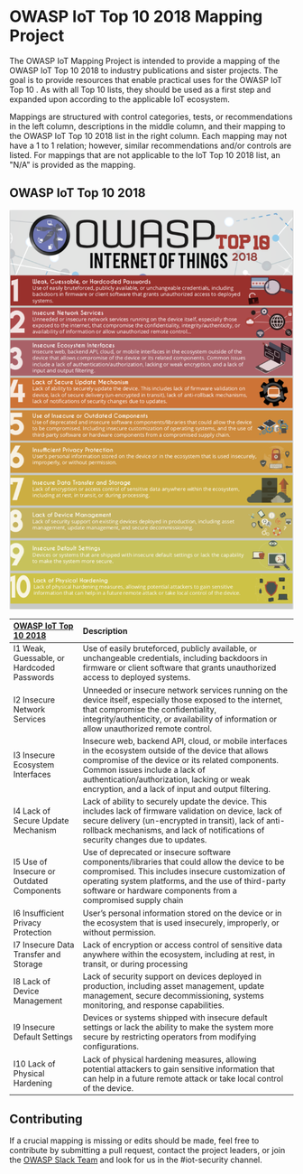 # OWASP IoT Top 10 2018 Mapping Project

The OWASP IoT Mapping Project is intended to provide a mapping of the OWASP IoT Top 10 2018 to industry publications and sister projects. The goal is to provide resources that enable practical uses for the OWASP IoT Top 10 . As with all Top 10 lists, they should be used as a first step and expanded upon according to the applicable IoT ecosystem. 

Mappings are structured with control categories, tests, or recommendations in the left column, descriptions in the middle column, and their mapping to the OWASP IoT Top 10 2018 list in the right column. Each mapping may not have a 1 to 1 relation; however, similar recommendations and/or controls are listed. For mappings that are not applicable to the IoT Top 10 2018 list, an "N/A" is provided as the mapping.

## OWASP IoT Top 10 2018

![](.gitbook/assets/2018iottop10.png)

| [OWASP IoT Top 10 2018](https://www.owasp.org/images/1/1c/OWASP-IoT-Top-10-2018-final.pdf) | Description |
| :--- | :--- |
| I1 Weak, Guessable, or Hardcoded Passwords | Use of easily bruteforced, publicly available, or unchangeable credentials, including backdoors in firmware or client software that grants unauthorized access to deployed systems. |
| I2 Insecure Network Services | Unneeded or insecure network services running on the device itself, especially those exposed to the internet, that compromise the confidentiality, integrity/authenticity, or availability of information or allow unauthorized remote control. |
| I3 Insecure Ecosystem Interfaces | Insecure web, backend API, cloud, or mobile interfaces in the ecosystem outside of the device that allows compromise of the device or its related components. Common issues include a lack of authentication/authorization, lacking or weak encryption, and a lack of input and output filtering. |
| I4 Lack of Secure Update Mechanism | Lack of ability to securely update the device. This includes lack of firmware validation on device, lack of secure delivery \(un-encrypted in transit\), lack of anti-rollback mechanisms, and lack of notifications of security changes due to updates. |
| I5 Use of Insecure or Outdated Components | Use of deprecated or insecure software components/libraries that could allow the device to be compromised. This includes insecure customization of operating system platforms, and the use of third-party software or hardware components from a compromised supply chain |
| I6 Insufficient Privacy Protection | User’s personal information stored on the device or in the ecosystem that is used insecurely, improperly, or without permission. |
| I7 Insecure Data Transfer and Storage | Lack of encryption or access control of sensitive data anywhere within the ecosystem, including at rest, in transit, or during processing |
| I8 Lack of Device Management | Lack of security support on devices deployed in production, including asset management, update management, secure decommissioning, systems monitoring, and response capabilities. |
| I9 Insecure Default Settings | Devices or systems shipped with insecure default settings or lack the ability to make the system more secure by restricting operators from modifying configurations. |
| I10 Lack of Physical Hardening | Lack of physical hardening measures, allowing potential attackers to gain sensitive information that can help in a future remote attack or take local control of the device. |

## Contributing

If a crucial mapping is missing or edits should be made, feel free to contribute by submitting a pull request, contact the project leaders, or join the [OWASP Slack Team](https://owasp.slack.com/) and look for us in the \#iot-security channel. 

